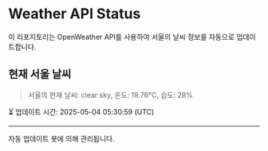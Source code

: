 
# Weather API Status

이 리포지토리는 OpenWeather API를 사용하여 서울의 날씨 정보를 자동으로 업데이트합니다.

## 현재 서울 날씨
> 서울의 현재 날씨: clear sky, 온도: 19.76°C, 습도: 28%

⏳ 업데이트 시간: 2025-05-04 05:30:59 (UTC)

---
자동 업데이트 봇에 의해 관리됩니다.
